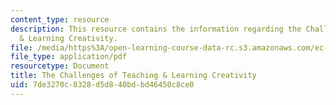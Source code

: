 ```yaml
---
content_type: resource
description: This resource contains the information regarding the Challenges of Teaching
  & Learning Creativity.
file: /media/https%3A/open-learning-course-data-rc.s3.amazonaws.com/ec-710-d-lab-medical-technologies-for-the-developing-world-spring-2010/7de3270c8328d5d840bdbd46450c8ce0_MITEC_710S10_lesn_on_cret.pdf
file_type: application/pdf
resourcetype: Document
title: The Challenges of Teaching & Learning Creativity
uid: 7de3270c-8328-d5d8-40bd-bd46450c8ce0
---
```

